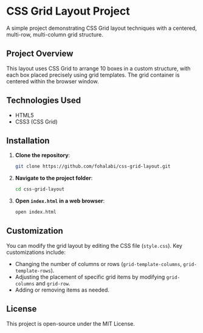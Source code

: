 # CSS Grid Layout Project

A simple project demonstrating CSS Grid layout techniques with a centered, multi-row, multi-column grid structure.

## Project Overview

This layout uses CSS Grid to arrange 10 boxes in a custom structure, with each box placed precisely using grid templates. The grid container is centered within the browser window.

## Technologies Used

- HTML5
- CSS3 (CSS Grid)

## Installation

1. **Clone the repository**:
   ```bash
   git clone https://github.com/fohalabi/css-grid-layout.git
   ```

2. **Navigate to the project folder**:
   ```bash
   cd css-grid-layout
   ```

3. **Open `index.html` in a web browser**:
   ```bash
   open index.html
   ```

## Customization

You can modify the grid layout by editing the CSS file (`style.css`). Key customizations include:

- Changing the number of columns or rows (`grid-template-columns`, `grid-template-rows`).
- Adjusting the placement of specific grid items by modifying `grid-columns` and `grid-row`.
- Adding or removing items as needed.

## License

This project is open-source under the MIT License.